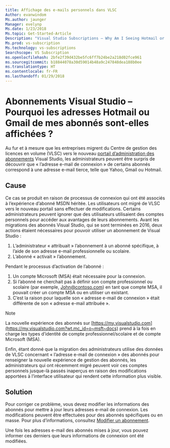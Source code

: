```yaml
---
title: Affichage des e-mails personnels dans VLSC
Author: evanwindom
Ms.author: jaunger
Manager: evelynp
Ms.date: 1/23/2018
Ms.topic: Get-Started-Article
Description: "Visual Studio Subscriptions – Why Am I Seeing Hotmail or Gmail Addresses for My Subscribers?"
Ms.prod: vs-subscription
Ms.technology: vs-subscriptions
Searchscope: VS Subscription
ms.openlocfilehash: 2bfe2f39d432be5fc6ff7b24be2a218d02fce961
ms.sourcegitcommit: b18844078a30d59014b48a9c247848dea188b0ee
ms.translationtype: HT
ms.contentlocale: fr-FR
ms.lasthandoff: 01/29/2018
---
```

# <a name="visual-studio-subscriptions--why-am-i-seeing-hotmail-or-gmail-addresses-for-my-subscribers"></a>Abonnements Visual Studio – Pourquoi les adresses Hotmail ou Gmail de mes abonnés sont-elles affichées ? 

Au fur et à mesure que les entreprises migrent du Centre de gestion des licences en volume (VLSC) vers le nouveau [portail d’administration des abonnements](https://manage.visualstudio.com) Visual Studio, les administrateurs peuvent être surpris de découvrir que « l’adresse e-mail de connexion » de certains abonnés correspond à une adresse e-mail tierce, telle que Yahoo, Gmail ou Hotmail.

## <a name="cause"></a>Cause

Ce cas se produit en raison de processus de connexion qui ont été associés à l’expérience d’abonné MSDN héritée. Les utilisateurs ont migré de VLSC vers le nouveau portail sans effectuer de modifications. Certains administrateurs peuvent ignorer que des utilisateurs utilisaient des comptes personnels pour accéder aux avantages de leurs abonnements. Avant les migrations des abonnés Visual Studio, qui se sont terminées en 2016, deux actions étaient nécessaires pour pouvoir utiliser un abonnement de Visual Studio :
1. L’administrateur « attribuait » l’abonnement à un abonné spécifique, à l’aide de son adresse e-mail professionnelle ou scolaire.
2. L’abonné « activait » l’abonnement.

Pendant le processus d’activation de l’abonné :
1. Un compte Microsoft (MSA) était nécessaire pour la connexion.
2. Si l’abonné ne cherchait pas à définir son compte professionnel ou scolaire (par exemple, John@contoso.com) en tant que compte MSA, il pouvait créer un compte MSA ou en utiliser un existant.
3. C’est la raison pour laquelle son « adresse e-mail de connexion » était différente de son « adresse e-mail attribuée ».

> [!NOTE] 
> La nouvelle expérience des abonnés sur [https://my.visualstudio.com](https://my.visualstudio.com?wt.mc_id=o~msft~docs) prend à la fois en charge les types d’identité de compte professionnel/scolaire et de compte Microsoft (MSA).

Enfin, étant donné que la migration des administrateurs utilise des données de VLSC concernant « l’adresse e-mail de connexion » des abonnés pour renseigner la nouvelle expérience de gestion des abonnés, les administrateurs qui ont récemment migré peuvent voir ces comptes personnels jusque-là passés inaperçus en raison des modifications apportées à l’interface utilisateur qui rendent cette information plus visible.

## <a name="solution"></a>Solution

Pour corriger ce problème, vous devez modifier les informations des abonnés pour mettre à jour leurs adresses e-mail de connexion.  Les modifications peuvent être effectuées pour des abonnés spécifiques ou en masse. Pour plus d’informations, consultez [Modifier un abonnement](/visualstudio/subscriptions/edit-license).  

Une fois les adresses e-mail des abonnés mises à jour, vous pouvez informer ces derniers que leurs informations de connexion ont été modifiées.  